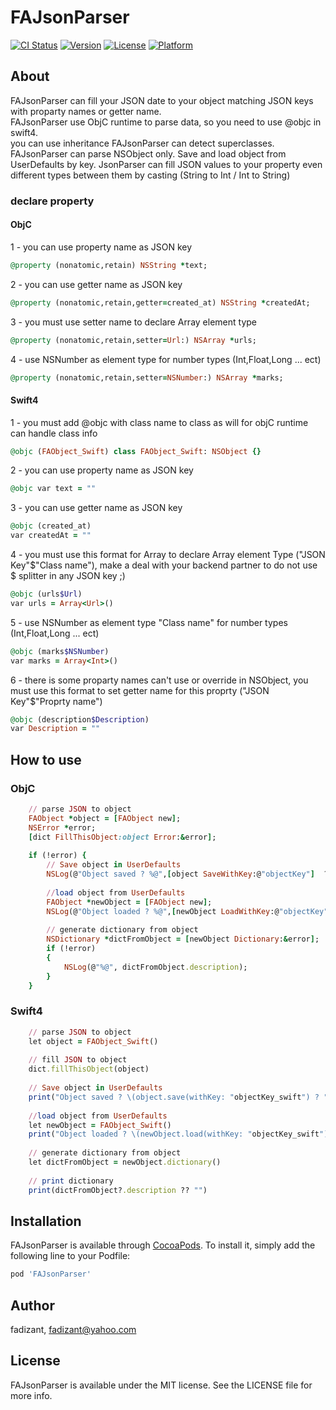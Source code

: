 

# FAJsonParser

[![CI Status](http://img.shields.io/travis/fadizant/FAJsonParser.svg?style=flat)](https://travis-ci.org/fadizant/FAJsonParser)
[![Version](https://img.shields.io/cocoapods/v/FAJsonParser.svg?style=flat)](http://cocoapods.org/pods/FAJsonParser)
[![License](https://img.shields.io/cocoapods/l/FAJsonParser.svg?style=flat)](http://cocoapods.org/pods/FAJsonParser)
[![Platform](https://img.shields.io/cocoapods/p/FAJsonParser.svg?style=flat)](http://cocoapods.org/pods/FAJsonParser)

## About

FAJsonParser can fill your JSON date to your object matching JSON keys with proparty names or getter name.  
FAJsonParser use ObjC runtime to parse data, so you need to use @objc in swift4.  
you can use inheritance FAJsonParser can detect superclasses.   
FAJsonParser can parse NSObject only.
Save and load object from UserDefaults by key.
JsonParser can fill JSON values to your property even different types between them by casting (String to Int / Int to String)

### declare property

#### ObjC
1 - you can use property name as JSON key               
```ruby
@property (nonatomic,retain) NSString *text;  
 ``` 
2 - you can use getter name as JSON key               
```ruby
@property (nonatomic,retain,getter=created_at) NSString *createdAt; 
  ```
3 - you must use setter name to declare Array element type  
```ruby
@property (nonatomic,retain,setter=Url:) NSArray *urls; 
  ```
4 - use NSNumber as element type for number types (Int,Float,Long ... ect)  
```ruby
@property (nonatomic,retain,setter=NSNumber:) NSArray *marks; 
```
#### Swift4
1 - you must add @objc with class name to class as will for objC runtime can handle class info  
```ruby
@objc (FAObject_Swift) class FAObject_Swift: NSObject {}
```
2 - you can use property name as JSON key               
```ruby
@objc var text = "" 
  ```
3 - you can use getter name as JSON key               
```ruby
@objc (created_at)
var createdAt = ""
  ```
4 - you must use this format for Array to declare Array element Type ("JSON Key"$"Class name"), make a deal with your backend partner to do not use $ splitter in any JSON key ;)   
```ruby
@objc (urls$Url)
var urls = Array<Url>()
  ```
5 - use NSNumber as element type "Class name" for number types (Int,Float,Long ... ect)   
```ruby
@objc (marks$NSNumber)
var marks = Array<Int>()
```
6 - there is some proparty names can't use or override in NSObject, you must use this format to set getter name for this proprty ("JSON Key"$"Proprty name")  
```ruby
@objc (description$Description)
var Description = ""
```
## How to use

### ObjC
```ruby
    // parse JSON to object
    FAObject *object = [FAObject new];
    NSError *error;
    [dict FillThisObject:object Error:&error];
    
    if (!error) {
        // Save object in UserDefaults
        NSLog(@"Object saved ? %@",[object SaveWithKey:@"objectKey"]  ? @"YES" : @"NO");
        
        //load object from UserDefaults
        FAObject *newObject = [FAObject new];
        NSLog(@"Object loaded ? %@",[newObject LoadWithKey:@"objectKey"]  ? @"YES" : @"NO");
        
        // generate dictionary from object
        NSDictionary *dictFromObject = [newObject Dictionary:&error];
        if (!error)
        {
            NSLog(@"%@", dictFromObject.description);
        }
    }
```

### Swift4
```ruby
    // parse JSON to object
    let object = FAObject_Swift()
    
    // fill JSON to object
    dict.fillThisObject(object)
    
    // Save object in UserDefaults
    print("Object saved ? \(object.save(withKey: "objectKey_swift") ? "True" : "False")")
    
    //load object from UserDefaults
    let newObject = FAObject_Swift()
    print("Object loaded ? \(newObject.load(withKey: "objectKey_swift") ? "True" : "False")")
    
    // generate dictionary from object
    let dictFromObject = newObject.dictionary()
    
    // print dictionary
    print(dictFromObject?.description ?? "")
```
## Installation

FAJsonParser is available through [CocoaPods](http://cocoapods.org). To install
it, simply add the following line to your Podfile:

```ruby
pod 'FAJsonParser'
```

## Author

fadizant, fadizant@yahoo.com

## License

FAJsonParser is available under the MIT license. See the LICENSE file for more info.

